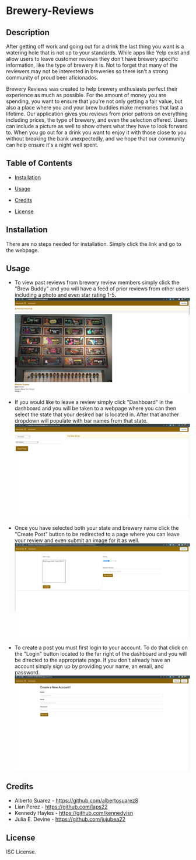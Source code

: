 # Brewery-Reviews

## Description

After getting off work and going out for a drink the last thing you want is a watering hole that is not up to your standards. While apps like Yelp exist and allow users to leave customer reviews they don't have brewery specific information, like the type of brewery it is. Not to forget that many of the reviewers may not be interested in breweries so there isn't a strong community of proud beer aficionados.

Brewery Reviews was created to help brewery enthusiasts perfect their experience as much as possible. For the amount of money you are spending, you want to ensure that you're not only getting a fair value, but also a place where you and your brew buddies make memories that last a lifetime.
Our application gives you reviews from prior patrons on everything including prices, the type of brewery, and even the selection offered. Users can include a picture as well to show others what they have to look forward to. When you go out for a drink you want to enjoy it with those close to you without breaking the bank unexpectedly, and we hope that our community can help ensure it's a night well spent.


## Table of Contents

- [Installation](#installation)

- [Usage](#usage)

- [Credits](#credits)

- [License](#license)

## Installation

There are no steps needed for installation. Simply click the link and go to the webpage.

## Usage

- To view past reviews from brewery review members simply click the "Brew Buddy" and you will have a feed of prior reviews from other users including a photo and even star rating 1-5.![To view past reviews from brewery review members simply click the "Brew Buddy" and you will have a feed of prior reviews from other users including a photo and even star rating 1-5.](Project-2/public/images/Screen%20Shot%202023-01-30%20at%209.28.49%20PM.png)

- If you would like to leave a review simply click "Dashboard" in the dashboard and you will be taken to a webpage where you can then select the state that your desired bar is located in. After that another dropdown will populate with bar names from that state.![If you would like to leave a review simply click "Dashboard" in the dashboard and you will be taken to a webpage where you can then select the state that your desired bar is located in. After that another dropdown will populate with bar names from that state. ](Project-2/public/images/Screen%20Shot%202023-01-30%20at%209.27.14%20PM.png)

- Once you have selected both your state and brewery name click the "Create Post" button to be redirected to a page where you can leave your review and even submit an image for it as well.![Once you have selected both your state and brewery name click the "Create Post" button to be redirected to a page where you can leave your review and even submit an image for it as well.](Project-2/public/images/Screen%20Shot%202023-01-30%20at%209.27.38%20PM.png)

- To create a post you must first login to your account. To do that click on the "Login" button located to the far right of the dashboard and you will be directed to the appropriate page. If you don't already have an account simply sign up by providing your name, an email, and password.![To create a post you must first login to your account. To do that click on the "Login" button located to the far right of the dashboard and you will be directed to the appropriate page. If you don't already have an account simply sign up by providing your name, an email, and password.](Project-2/public/images/Screen%20Shot%202023-01-30%20at%209.34.34%20PM.png)

## Credits

- Alberto Suarez - https://github.com/albertosuarez8
- Lian Perez - https://github.com/laps22
- Kennedy Hayles - https://github.com/kennedyisn
- Julia E. Devine - https://github.com/jujubea22

## License

ISC License.